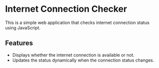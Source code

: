 # Internet Connection Checker

This is a simple web application that checks internet connection status using JavaScript.

## Features

- Displays whether the internet connection is available or not.
- Updates the status dynamically when the connection status changes.


